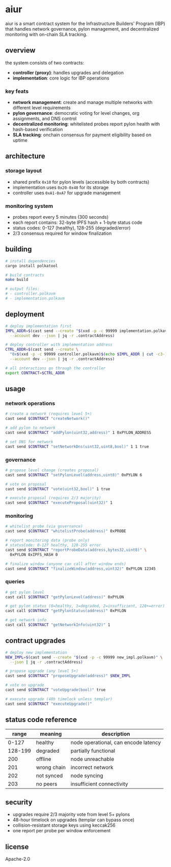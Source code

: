 # aiur

aiur is a smart contract system for the Infrastructure Builders' Program (IBP)
that handles network governance, pylon management, and decentralized monitoring
with on-chain SLA tracking.

## overview

the system consists of two contracts:
- **controller (proxy)**: handles upgrades and delegation
- **implementation**: core logic for IBP operations

### key feats

- **network management**: create and manage multiple networks with different level requirements
- **pylon governance**: democratic voting for level changes, org assignments, and DNS control
- **decentralized monitoring**: whitelisted probes report pylon health with hash-based verification
- **SLA tracking**: onchain consensus for payment eligibility based on uptime

## architecture

### storage layout
- shared prefix `0x10` for pylon levels (accessible by both contracts)
- implementation uses `0x20-0x40` for its storage
- controller uses `0xA1-0xA7` for upgrade management

### monitoring system
- probes report every 5 minutes (300 seconds)
- each report contains: 32-byte IPFS hash + 1-byte status code
- status codes: 0-127 (healthy), 128-255 (degraded/error)
- 2/3 consensus required for window finalization

## building

```bash
# install dependencies
cargo install polkatool

# build contracts
make build

# output files:
# - controller.polkavm
# - implementation.polkavm
```

## deployment

```bash
# deploy implementation first
IMPL_ADDR=$(cast send --create "$(xxd -p -c 99999 implementation.polkavm)" \
  --account dev --json | jq -r .contractAddress)

# deploy controller with implementation address
CTRL_ADDR=$(cast send --create \
  "0x$(xxd -p -c 99999 controller.polkavm)$(echo $IMPL_ADDR | cut -c3-)" \
  --account dev --json | jq -r .contractAddress)

# all interactions go through the controller
export CONTRACT=$CTRL_ADDR
```

## usage

### network operations

```bash
# create a network (requires level 5+)
cast send $CONTRACT "createNetwork()"

# add pylon to network
cast send $CONTRACT "addPylon(uint32,address)" 1 0xPYLON_ADDRESS

# set DNS for network
cast send $CONTRACT "setNetworkDns(uint32,uint8,bool)" 1 1 true
```

### governance

```bash
# propose level change (creates proposal)
cast send $CONTRACT "setPylonLevel(address,uint8)" 0xPYLON 6

# vote on proposal
cast send $CONTRACT "vote(uint32,bool)" 1 true

# execute proposal (requires 2/3 majority)
cast send $CONTRACT "executeProposal(uint32)" 1
```

### monitoring

```bash
# whitelist probe (via governance)
cast send $CONTRACT "whitelistProbe(address)" 0xPROBE

# report monitoring data (probe only)
# statusCode: 0-127 healthy, 128-255 error
cast send $CONTRACT "reportProbeData(address,bytes32,uint8)" \
  0xPYLON 0xIPFS_HASH 0

# finalize window (anyone can call after window ends)
cast send $CONTRACT "finalizeWindow(address,uint32)" 0xPYLON 12345
```

### queries

```bash
# get pylon level
cast call $CONTRACT "getPylonLevel(address)" 0xPYLON

# get pylon status (0=healthy, 1=degraded, 2=insufficient, 128+=error)
cast call $CONTRACT "getPylonStatus(address)" 0xPYLON

# get network info
cast call $CONTRACT "getNetworkInfo(uint32)" 1
```

## contract upgrades

```bash
# deploy new implementation
NEW_IMPL=$(cast send --create "$(xxd -p -c 99999 new_impl.polkavm)" \
  --json | jq -r .contractAddress)

# propose upgrade (any level 5+)
cast send $CONTRACT "proposeUpgrade(address)" $NEW_IMPL

# vote on upgrade
cast send $CONTRACT "voteUpgrade(bool)" true

# execute upgrade (48h timelock unless templar)
cast send $CONTRACT "executeUpgrade()"
```

## status code reference

| range | meaning | description |
|-------|---------|-------------|
| 0-127 | healthy | node operational, can encode latency |
| 128-199 | degraded | partially functional |
| 200 | offline | node unreachable |
| 201 | wrong chain | incorrect network |
| 202 | not synced | node syncing |
| 203 | no peers | insufficient connectivity |

## security

- upgrades require 2/3 majority vote from level 5+ pylons
- 48-hour timelock on upgrades (templar can bypass once)
- collision-resistant storage keys using keccak256
- one report per probe per window enforcement

## license

Apache-2.0
